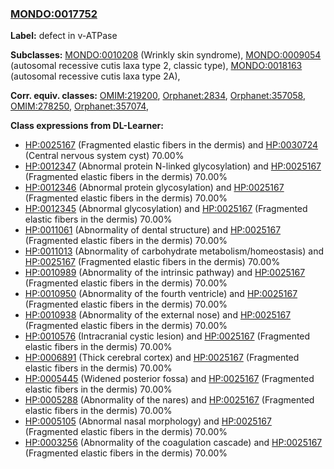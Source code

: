 
### [MONDO:0017752](http://purl.obolibrary.org/obo/MONDO_0017752)
**Label:** defect in v-ATPase

**Subclasses:** [MONDO:0010208](http://purl.obolibrary.org/obo/MONDO_0010208) (Wrinkly skin syndrome), [MONDO:0009054](http://purl.obolibrary.org/obo/MONDO_0009054) (autosomal recessive cutis laxa type 2, classic type), [MONDO:0018163](http://purl.obolibrary.org/obo/MONDO_0018163) (autosomal recessive cutis laxa type 2A), 

**Corr. equiv. classes:** [OMIM:219200](http://purl.obolibrary.org/obo/OMIM_219200), [Orphanet:2834](http://www.orpha.net/ORDO/Orphanet_2834), [Orphanet:357058](http://www.orpha.net/ORDO/Orphanet_357058), [OMIM:278250](http://purl.obolibrary.org/obo/OMIM_278250), [Orphanet:357074](http://www.orpha.net/ORDO/Orphanet_357074), 

**Class expressions from DL-Learner:**

- [HP:0025167](http://purl.obolibrary.org/obo/HP_0025167) (Fragmented elastic fibers in the dermis) and [HP:0030724](http://purl.obolibrary.org/obo/HP_0030724) (Central nervous system cyst) 70.00%
- [HP:0012347](http://purl.obolibrary.org/obo/HP_0012347) (Abnormal protein N-linked glycosylation) and [HP:0025167](http://purl.obolibrary.org/obo/HP_0025167) (Fragmented elastic fibers in the dermis) 70.00%
- [HP:0012346](http://purl.obolibrary.org/obo/HP_0012346) (Abnormal protein glycosylation) and [HP:0025167](http://purl.obolibrary.org/obo/HP_0025167) (Fragmented elastic fibers in the dermis) 70.00%
- [HP:0012345](http://purl.obolibrary.org/obo/HP_0012345) (Abnormal glycosylation) and [HP:0025167](http://purl.obolibrary.org/obo/HP_0025167) (Fragmented elastic fibers in the dermis) 70.00%
- [HP:0011061](http://purl.obolibrary.org/obo/HP_0011061) (Abnormality of dental structure) and [HP:0025167](http://purl.obolibrary.org/obo/HP_0025167) (Fragmented elastic fibers in the dermis) 70.00%
- [HP:0011013](http://purl.obolibrary.org/obo/HP_0011013) (Abnormality of carbohydrate metabolism/homeostasis) and [HP:0025167](http://purl.obolibrary.org/obo/HP_0025167) (Fragmented elastic fibers in the dermis) 70.00%
- [HP:0010989](http://purl.obolibrary.org/obo/HP_0010989) (Abnormality of the intrinsic pathway) and [HP:0025167](http://purl.obolibrary.org/obo/HP_0025167) (Fragmented elastic fibers in the dermis) 70.00%
- [HP:0010950](http://purl.obolibrary.org/obo/HP_0010950) (Abnormality of the fourth ventricle) and [HP:0025167](http://purl.obolibrary.org/obo/HP_0025167) (Fragmented elastic fibers in the dermis) 70.00%
- [HP:0010938](http://purl.obolibrary.org/obo/HP_0010938) (Abnormality of the external nose) and [HP:0025167](http://purl.obolibrary.org/obo/HP_0025167) (Fragmented elastic fibers in the dermis) 70.00%
- [HP:0010576](http://purl.obolibrary.org/obo/HP_0010576) (Intracranial cystic lesion) and [HP:0025167](http://purl.obolibrary.org/obo/HP_0025167) (Fragmented elastic fibers in the dermis) 70.00%
- [HP:0006891](http://purl.obolibrary.org/obo/HP_0006891) (Thick cerebral cortex) and [HP:0025167](http://purl.obolibrary.org/obo/HP_0025167) (Fragmented elastic fibers in the dermis) 70.00%
- [HP:0005445](http://purl.obolibrary.org/obo/HP_0005445) (Widened posterior fossa) and [HP:0025167](http://purl.obolibrary.org/obo/HP_0025167) (Fragmented elastic fibers in the dermis) 70.00%
- [HP:0005288](http://purl.obolibrary.org/obo/HP_0005288) (Abnormality of the nares) and [HP:0025167](http://purl.obolibrary.org/obo/HP_0025167) (Fragmented elastic fibers in the dermis) 70.00%
- [HP:0005105](http://purl.obolibrary.org/obo/HP_0005105) (Abnormal nasal morphology) and [HP:0025167](http://purl.obolibrary.org/obo/HP_0025167) (Fragmented elastic fibers in the dermis) 70.00%
- [HP:0003256](http://purl.obolibrary.org/obo/HP_0003256) (Abnormality of the coagulation cascade) and [HP:0025167](http://purl.obolibrary.org/obo/HP_0025167) (Fragmented elastic fibers in the dermis) 70.00%


